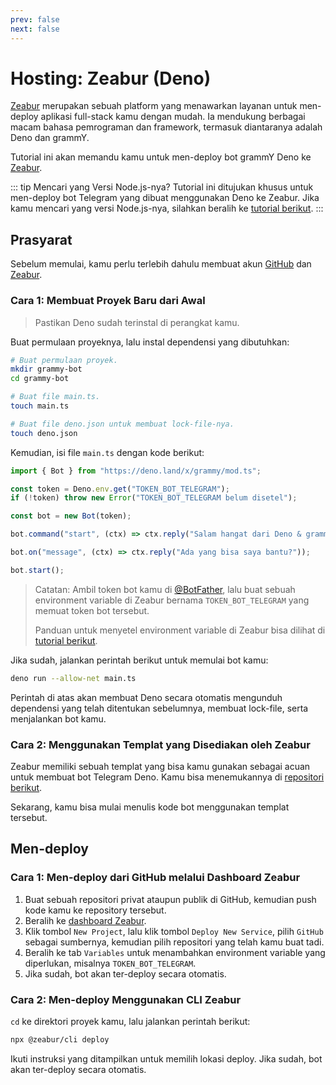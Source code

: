 ```yaml
---
prev: false
next: false
---
```


# Hosting: Zeabur (Deno)

[Zeabur](https://zeabur.com) merupakan sebuah platform yang menawarkan layanan untuk men-deploy aplikasi full-stack kamu dengan mudah.
Ia mendukung berbagai macam bahasa pemrograman dan framework, termasuk diantaranya adalah Deno dan grammY.

Tutorial ini akan memandu kamu untuk men-deploy bot grammY Deno ke [Zeabur](https://zeabur.com).

::: tip Mencari yang Versi Node.js-nya?
Tutorial ini ditujukan khusus untuk men-deploy bot Telegram yang dibuat menggunakan Deno ke Zeabur.
Jika kamu mencari yang versi Node.js-nya, silahkan beralih ke [tutorial berikut](./zeabur-nodejs).
:::

## Prasyarat

Sebelum memulai, kamu perlu terlebih dahulu membuat akun [GitHub](https://github.com) dan [Zeabur](https://zeabur.com).

### Cara 1: Membuat Proyek Baru dari Awal

> Pastikan Deno sudah terinstal di perangkat kamu.

Buat permulaan proyeknya, lalu instal dependensi yang dibutuhkan:

```sh
# Buat permulaan proyek.
mkdir grammy-bot
cd grammy-bot

# Buat file main.ts.
touch main.ts

# Buat file deno.json untuk membuat lock-file-nya.
touch deno.json
```

Kemudian, isi file `main.ts` dengan kode berikut:

```typescript
import { Bot } from "https://deno.land/x/grammy/mod.ts";

const token = Deno.env.get("TOKEN_BOT_TELEGRAM");
if (!token) throw new Error("TOKEN_BOT_TELEGRAM belum disetel");

const bot = new Bot(token);

bot.command("start", (ctx) => ctx.reply("Salam hangat dari Deno & grammY!"));

bot.on("message", (ctx) => ctx.reply("Ada yang bisa saya bantu?"));

bot.start();
```

> Catatan: Ambil token bot kamu di [@BotFather](https://t.me/BotFather), lalu buat sebuah environment variable di Zeabur bernama `TOKEN_BOT_TELEGRAM` yang memuat token bot tersebut.
>
> Panduan untuk menyetel environment variable di Zeabur bisa dilihat di [tutorial berikut](https://zeabur.com/docs/deploy/variables).

Jika sudah, jalankan perintah berikut untuk memulai bot kamu:

```sh
deno run --allow-net main.ts
```

Perintah di atas akan membuat Deno secara otomatis mengunduh dependensi yang telah ditentukan sebelumnya, membuat lock-file, serta menjalankan bot kamu.

### Cara 2: Menggunakan Templat yang Disediakan oleh Zeabur

Zeabur memiliki sebuah templat yang bisa kamu gunakan sebagai acuan untuk membuat bot Telegram Deno.
Kamu bisa menemukannya di [repositori berikut](https://github.com/zeabur/deno-telegram-bot-starter).

Sekarang, kamu bisa mulai menulis kode bot menggunakan templat tersebut.

## Men-deploy

### Cara 1: Men-deploy dari GitHub melalui Dashboard Zeabur

1. Buat sebuah repositori privat ataupun publik di GitHub, kemudian push kode kamu ke repository tersebut.
2. Beralih ke [dashboard Zeabur](https://dash.zeabur.com).
3. Klik tombol `New Project`, lalu klik tombol `Deploy New Service`, pilih `GitHub` sebagai sumbernya, kemudian pilih repositori yang telah kamu buat tadi.
4. Beralih ke tab `Variables` untuk menambahkan environment variable yang diperlukan, misalnya `TOKEN_BOT_TELEGRAM`.
5. Jika sudah, bot akan ter-deploy secara otomatis.

### Cara 2: Men-deploy Menggunakan CLI Zeabur

`cd` ke direktori proyek kamu, lalu jalankan perintah berikut:

```sh
npx @zeabur/cli deploy
```

Ikuti instruksi yang ditampilkan untuk memilih lokasi deploy.
Jika sudah, bot akan ter-deploy secara otomatis.
